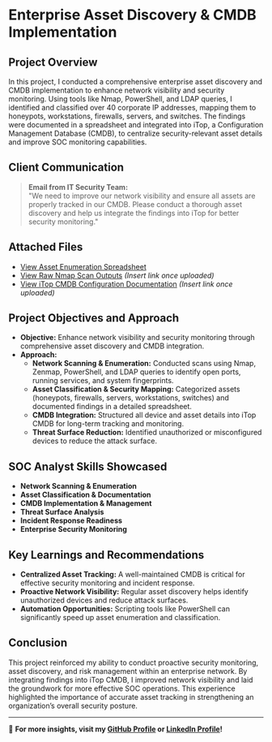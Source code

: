 
# Enterprise Asset Discovery & CMDB Implementation

## Project Overview

In this project, I conducted a comprehensive enterprise asset discovery and CMDB implementation to enhance network visibility and security monitoring. Using tools like Nmap, PowerShell, and LDAP queries, I identified and classified over 40 corporate IP addresses, mapping them to honeypots, workstations, firewalls, servers, and switches. The findings were documented in a spreadsheet and integrated into iTop, a Configuration Management Database (CMDB), to centralize security-relevant asset details and improve SOC monitoring capabilities.

## Client Communication

> **Email from IT Security Team:**  
> "We need to improve our network visibility and ensure all assets are properly tracked in our CMDB. Please conduct a thorough asset discovery and help us integrate the findings into iTop for better security monitoring."

## Attached Files

- [View Asset Enumeration Spreadsheet](https://docs.google.com/spreadsheets/d/1jdsW1MjfQwm7uqFsAp59PHG5vOPwZSeJNPdEL_-nqCc/edit?usp=sharing)
- [View Raw Nmap Scan Outputs](#) *(Insert link once uploaded)*
- [View iTop CMDB Configuration Documentation](#) *(Insert link once uploaded)*

## Project Objectives and Approach

- **Objective:** Enhance network visibility and security monitoring through comprehensive asset discovery and CMDB integration.  
- **Approach:**  
  - **Network Scanning & Enumeration:** Conducted scans using Nmap, Zenmap, PowerShell, and LDAP queries to identify open ports, running services, and system fingerprints.  
  - **Asset Classification & Security Mapping:** Categorized assets (honeypots, firewalls, servers, workstations, switches) and documented findings in a detailed spreadsheet.  
  - **CMDB Integration:** Structured all device and asset details into iTop CMDB for long-term tracking and monitoring.  
  - **Threat Surface Reduction:** Identified unauthorized or misconfigured devices to reduce the attack surface.  

## SOC Analyst Skills Showcased

- **Network Scanning & Enumeration**  
- **Asset Classification & Documentation**  
- **CMDB Implementation & Management**  
- **Threat Surface Analysis**  
- **Incident Response Readiness**  
- **Enterprise Security Monitoring**  

## Key Learnings and Recommendations

- **Centralized Asset Tracking:** A well-maintained CMDB is critical for effective security monitoring and incident response.  
- **Proactive Network Visibility:** Regular asset discovery helps identify unauthorized devices and reduce attack surfaces.  
- **Automation Opportunities:** Scripting tools like PowerShell can significantly speed up asset enumeration and classification.  

## Conclusion

This project reinforced my ability to conduct proactive security monitoring, asset discovery, and risk management within an enterprise network. By integrating findings into iTop CMDB, I improved network visibility and laid the groundwork for more effective SOC operations. This experience highlighted the importance of accurate asset tracking in strengthening an organization’s overall security posture.

---

📌 **For more insights, visit my [GitHub Profile](https://github.com/EnoMada) or [LinkedIn Profile](https://www.linkedin.com/in/kylesportfolio/)!**
